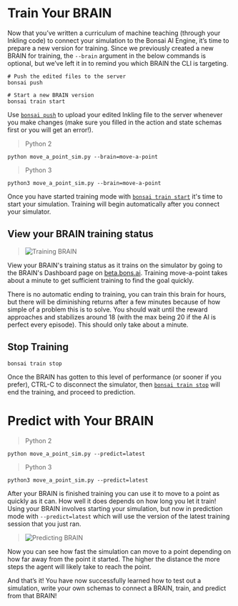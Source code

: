 # Train Your BRAIN

Now that you’ve written a curriculum of machine teaching (through your Inkling code) to connect your simulation to the Bonsai AI Engine, it’s time to prepare a new version for training. Since we previously created a new BRAIN for training, the `--brain` argument in the below commands is optional, but we’ve left it in to remind you which BRAIN the CLI is targeting.

```shell
# Push the edited files to the server
bonsai push

# Start a new BRAIN version
bonsai train start
```

Use [`bonsai push`][1] to upload your edited Inkling file to the server whenever you make changes (make sure you filled in the action and state schemas first or you will get an error!).

> Python 2

```shell
python move_a_point_sim.py --brain=move-a-point
```
> Python 3

```shell
python3 move_a_point_sim.py --brain=move-a-point
```

Once you have started training mode with [`bonsai train start`][2] it's time to start your simulation. Training will begin automatically after you connect your simulator.

## View your BRAIN training status

> ![Training BRAIN](../images/tutorial1-training.png)

View your BRAIN's training status as it trains on the simulator by going to the BRAIN's Dashboard page on [beta.bons.ai][3]. Training move-a-point takes about a minute to get sufficient training to find the goal quickly.

There is no automatic ending to training, you can train this brain for hours, but there will be diminishing returns after a few minutes because of how simple of a problem this is to solve. You should wait until the reward approaches and stabilizes around 18 (with the max being 20 if the AI is perfect every episode). This should only take about a minute.

## Stop Training

```shell
bonsai train stop
```

Once the BRAIN has gotten to this level of performance (or sooner if you prefer), CTRL-C to disconnect the simulator, then [`bonsai train stop`][4] will end the training, and proceed to prediction.

# Predict with Your BRAIN

> Python 2

```shell
python move_a_point_sim.py --predict=latest
```

> Python 3

```shell
python3 move_a_point_sim.py --predict=latest
```

After your BRAIN is finished training you can use it to move to a point as quickly as it can. How well it does depends on how long you let it train! Using your BRAIN involves starting your simulation, but now in prediction mode with `--predict=latest` which will use the version of the latest training session that you just ran.

> ![Predicting BRAIN](../images/tutorial1-predicting.png)

Now you can see how fast the simulation can move to a point depending on how far away from the point it started. The higher the distance the more steps the agent will likely take to reach the point.

And that’s it! You have now successfully learned how to test out a simulation, write your own schemas to connect a BRAIN, train, and predict from that BRAIN! 

[1]: ../references/cli-reference.html#bonsai-push
[2]: ../references/cli-reference.html#bonsai-train-start
[3]: https://beta.bons.ai
[4]: ../references/cli-reference.html#bonsai-train-stop
